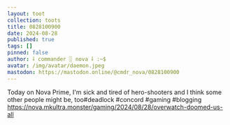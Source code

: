 ```yaml
---
layout: toot
collection: toots
title: 0828100900
date: 2024-08-28
published: true
tags: []
pinned: false
author: ⸸ commander ░ nova ⸸ :~$
avatar: /img/avatar/daemon.jpeg
mastodon: https://mastodon.online/@cmdr_nova/0828100900
---
```


Today on Nova Prime, I'm sick and tired of hero-shooters and I think some other people might be, too#deadlock #concord #gaming #blogging https://nova.mkultra.monster/gaming/2024/08/28/overwatch-doomed-us-all

